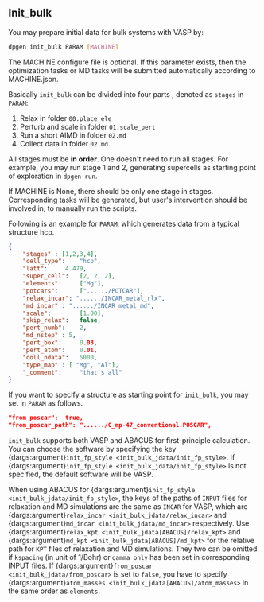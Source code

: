 ## Init_bulk

You may prepare initial data for bulk systems with VASP by:

```bash
dpgen init_bulk PARAM [MACHINE]
```
The MACHINE configure file is optional. If this parameter exists, then the optimization
tasks or MD tasks will be submitted automatically according to MACHINE.json.

Basically `init_bulk` can be divided into four parts , denoted as `stages` in `PARAM`:
1. Relax in folder `00.place_ele`
2. Perturb and scale in folder `01.scale_pert`
3. Run a short AIMD in folder `02.md`
4. Collect data in folder `02.md`.

All stages must be **in order**. One doesn't need to run all stages. For example, you may run stage 1 and 2, generating supercells as starting point of exploration in `dpgen run`.

If MACHINE is None, there should be only one stage in stages. Corresponding tasks will be generated, but user's intervention should be involved in, to manually run the scripts.

Following is an example for `PARAM`, which generates data from a typical structure hcp.
```json
{
    "stages" : [1,2,3,4],
    "cell_type":    "hcp",
    "latt":     4.479,
    "super_cell":   [2, 2, 2],
    "elements":     ["Mg"],
    "potcars":      ["....../POTCAR"],
    "relax_incar": "....../INCAR_metal_rlx",
    "md_incar" : "....../INCAR_metal_md",
    "scale":        [1.00],
    "skip_relax":   false,
    "pert_numb":    2,
    "md_nstep" : 5,
    "pert_box":     0.03,
    "pert_atom":    0.01,
    "coll_ndata":   5000,
    "type_map" : [ "Mg", "Al"],
    "_comment":     "that's all"
}
```

If you want to specify a structure as starting point for `init_bulk`, you may set in `PARAM` as follows.

```json
"from_poscar":	true,
"from_poscar_path":	"....../C_mp-47_conventional.POSCAR",
```
`init_bulk` supports both VASP and ABACUS for first-principle calculation. You can choose the software by specifying the key {dargs:argument}`init_fp_style <init_bulk_jdata/init_fp_style>`. If {dargs:argument}`init_fp_style <init_bulk_jdata/init_fp_style>` is not specified, the default software will be VASP.

When using ABACUS for {dargs:argument}`init_fp_style <init_bulk_jdata/init_fp_style>`, the keys of the paths of `INPUT` files for relaxation and MD simulations are the same as `INCAR` for VASP, which are {dargs:argument}`relax_incar <init_bulk_jdata/relax_incar>` and {dargs:argument}`md_incar <init_bulk_jdata/md_incar>` respectively. Use {dargs:argument}`relax_kpt <init_bulk_jdata[ABACUS]/relax_kpt>` and {dargs:argument}`md_kpt <init_bulk_jdata[ABACUS]/md_kpt>` for the relative path for `KPT` files of relaxation and MD simulations. They two can be omitted if `kspacing` (in unit of 1/Bohr) or `gamma_only` has been set in corresponding INPUT files. If {dargs:argument}`from_poscar <init_bulk_jdata/from_poscar>` is set to `false`, you have to specify {dargs:argument}`atom_masses <init_bulk_jdata[ABACUS]/atom_masses>` in the same order as `elements`.
